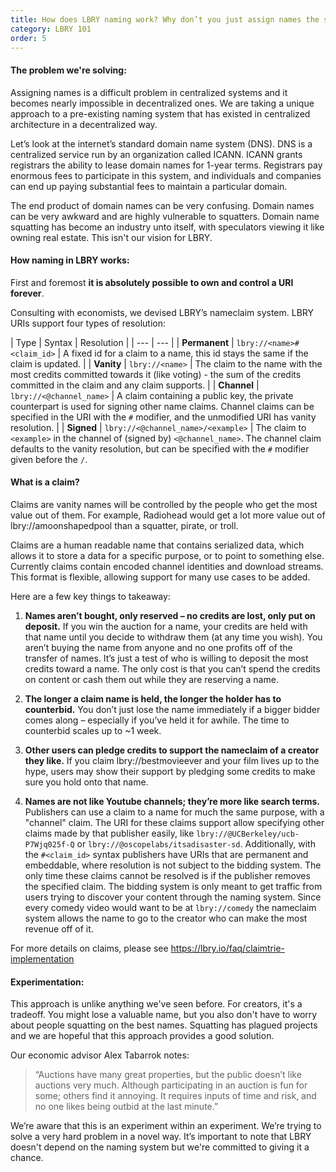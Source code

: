 ```yaml
---
title: How does LBRY naming work? Why don’t you just assign names the same way as internet domains?
category: LBRY 101
order: 5
---
```


#### The problem we're solving:

Assigning names is a difficult problem in centralized systems and it becomes nearly impossible in decentralized ones. We are taking a unique approach to a pre-existing naming system that has existed in centralized architecture in a decentralized way.

Let’s look at the internet’s standard domain name system (DNS). DNS is a centralized service run by an organization called ICANN. ICANN grants registrars the ability to lease domain names for 1-year terms. Registrars pay enormous fees to participate in this system, and individuals and companies can end up paying substantial fees to maintain a particular domain.

The end product of domain names can be very confusing. Domain names can be very awkward and are highly vulnerable to squatters. Domain name squatting has become an industry unto itself, with speculators viewing it like owning real estate.  This isn't our vision for LBRY.

#### How naming in LBRY works:

First and foremost
**it is absolutely possible to own and control a URI forever**.

Consulting with economists, we devised LBRY’s nameclaim system. LBRY URIs support four types of resolution:

| Type | Syntax | Resolution |
| --- | --- |
| **Permanent** | `lbry://<name>#<claim_id>` | A fixed id for a claim to a name, this id stays the same if the claim is updated. |
| **Vanity** | `lbry://<name>` | The claim to the name with the most credits committed towards it (like voting) - the sum of the credits committed in the claim and any claim supports. |
| **Channel** | `lbry://<@channel_name>` | A claim containing a public key, the private counterpart is used for signing other name claims. Channel claims can be specified in the URI with the `#` modifier, and the unmodified URI has vanity resolution. |
| **Signed** | `lbry://<@channel_name>/<example>` | The claim to `<example>` in the channel of (signed by) `<@channel_name>`. The channel claim defaults to the vanity resolution, but can be specified with the `#` modifier given before the `/`.

#### What is a claim?</br>

Claims are vanity names will be controlled by the people who get the most value out of them. For example, Radiohead would get a lot more value out of lbry://amoonshapedpool than a squatter, pirate, or troll.

Claims are a human readable name that contains serialized data, which allows it to store a data for a specific purpose, or to point to something else.  Currently claims contain encoded channel identities and download streams.  This format is flexible, allowing support for many use cases to be added.

Here are a few key things to takeaway:

1. **Names aren’t bought, only reserved – no credits are lost, only put on deposit.** If you win the auction for a name, your credits are held with that name until you decide to withdraw them (at any time you wish). You aren’t buying the name from anyone and no one profits off of the transfer of names. It’s just a test of who is willing to deposit the most credits toward a name. The only cost is that you can’t spend the credits on content or cash them out while they are reserving a name.

2. **The longer a claim name is held, the longer the holder has to counterbid.** You don’t just lose the name immediately if a bigger bidder comes along – especially if you’ve held it for awhile. The time to counterbid scales up to ~1 week.

3. **Other users can pledge credits to support the nameclaim of a creator they like.** If you claim lbry://bestmovieever and your film lives up to the hype, users may show their support by pledging some credits to make sure you hold onto that name.

4. **Names are not like Youtube channels; they’re more like search terms.** Publishers can use a claim to a name for much the same purpose, with a "channel" claim. The URI for these claims support allow specifying other claims made by that publisher easily, like `lbry://@UCBerkeley/ucb-P7Wjq025f-Q` or `lbry://@oscopelabs/itsadisaster-sd`. Additionally, with the `#<claim_id>` syntax publishers have URIs that are permanent and embeddable, where resolution is not subject to the bidding system. The only time these claims cannot be resolved is if the publisher removes the specified claim. The bidding system is only meant to get traffic from users trying to discover your content through the naming system. Since every comedy video would want to be at `lbry://comedy` the nameclaim system allows the name to go to the creator who can make the most revenue off of it.

For more details on claims, please see https://lbry.io/faq/claimtrie-implementation

#### Experimentation:

This approach is unlike anything we've seen before. For creators, it's a tradeoff. You might lose a valuable name, but you also don't have to worry about people squatting on the best names. Squatting has plagued projects and we are hopeful that this approach provides a good solution.

Our economic advisor Alex Tabarrok notes:

>“Auctions have many great properties, but the public doesn’t like auctions very much. Although participating in an auction is fun for some; others find it annoying. It requires inputs of time and risk, and no one likes being outbid at the last minute.”

We’re aware that this is an experiment within an experiment. We’re trying to solve a very hard problem in a novel way. It’s important to note that LBRY doesn't depend on the naming system but we're committed to giving it a chance.
